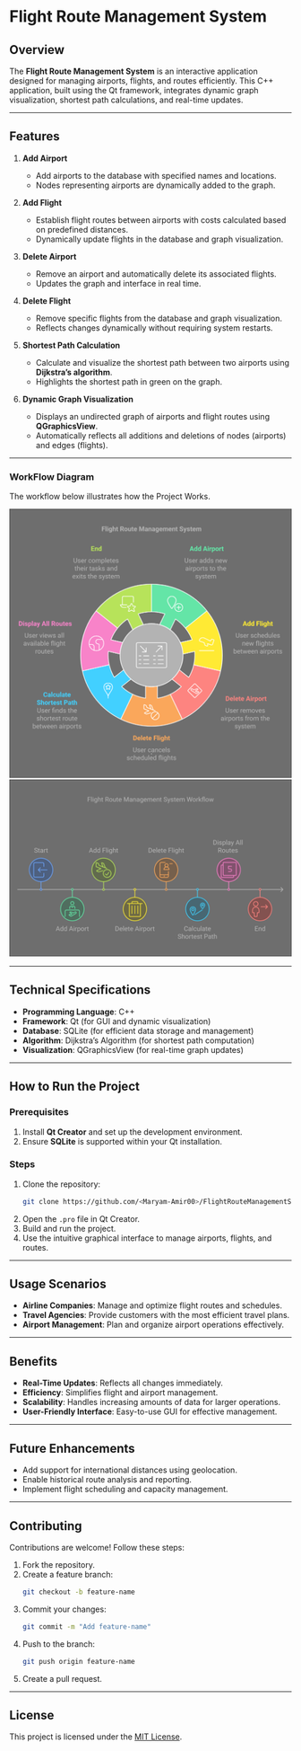 # **Flight Route Management System**  

## **Overview**  
The **Flight Route Management System** is an interactive application designed for managing airports, flights, and routes efficiently. This C++ application, built using the Qt framework, integrates dynamic graph visualization, shortest path calculations, and real-time updates.  

---

## **Features**  

1. **Add Airport**  
   - Add airports to the database with specified names and locations.  
   - Nodes representing airports are dynamically added to the graph.  

2. **Add Flight**  
   - Establish flight routes between airports with costs calculated based on predefined distances.  
   - Dynamically update flights in the database and graph visualization.  

3. **Delete Airport**  
   - Remove an airport and automatically delete its associated flights.  
   - Updates the graph and interface in real time.  

4. **Delete Flight**  
   - Remove specific flights from the database and graph visualization.  
   - Reflects changes dynamically without requiring system restarts.  

5. **Shortest Path Calculation**  
   - Calculate and visualize the shortest path between two airports using **Dijkstra’s algorithm**.  
   - Highlights the shortest path in green on the graph.  

6. **Dynamic Graph Visualization**  
   - Displays an undirected graph of airports and flight routes using **QGraphicsView**.  
   - Automatically reflects all additions and deletions of nodes (airports) and edges (flights).  

---

### WorkFlow Diagram
The workflow below illustrates how the Project Works.

![WorkFlow](https://github.com/Maryam-Amir00/GUI_PROJECT_FLIGHT_ROUTE_MANAGEMENT/blob/main/Images/Workflow.png)
![WorkFlow](https://github.com/Maryam-Amir00/GUI_PROJECT_FLIGHT_ROUTE_MANAGEMENT/blob/main/Images/Workflow_2.png)


---

## **Technical Specifications**  

- **Programming Language**: C++  
- **Framework**: Qt (for GUI and dynamic visualization)  
- **Database**: SQLite (for efficient data storage and management)  
- **Algorithm**: Dijkstra’s Algorithm (for shortest path computation)  
- **Visualization**: QGraphicsView (for real-time graph updates)  

---

## **How to Run the Project**  

### **Prerequisites**  
1. Install **Qt Creator** and set up the development environment.  
2. Ensure **SQLite** is supported within your Qt installation.  

### **Steps**  
1. Clone the repository:  
   ```bash  
   git clone https://github.com/<Maryam-Amir00>/FlightRouteManagementSystem.git  
   ```  
2. Open the `.pro` file in Qt Creator.  
3. Build and run the project.  
4. Use the intuitive graphical interface to manage airports, flights, and routes.  

---

## **Usage Scenarios**  

- **Airline Companies**: Manage and optimize flight routes and schedules.  
- **Travel Agencies**: Provide customers with the most efficient travel plans.  
- **Airport Management**: Plan and organize airport operations effectively.  

---

## **Benefits**  

- **Real-Time Updates**: Reflects all changes immediately.  
- **Efficiency**: Simplifies flight and airport management.  
- **Scalability**: Handles increasing amounts of data for larger operations.  
- **User-Friendly Interface**: Easy-to-use GUI for effective management.  

---

## **Future Enhancements**  

- Add support for international distances using geolocation.  
- Enable historical route analysis and reporting.  
- Implement flight scheduling and capacity management.  

---

## **Contributing**  

Contributions are welcome! Follow these steps:  

1. Fork the repository.  
2. Create a feature branch:  
   ```bash  
   git checkout -b feature-name  
   ```  
3. Commit your changes:  
   ```bash  
   git commit -m "Add feature-name"  
   ```  
4. Push to the branch:  
   ```bash  
   git push origin feature-name  
   ```  
5. Create a pull request.  

---

## **License**  

This project is licensed under the [MIT License](LICENSE).  

